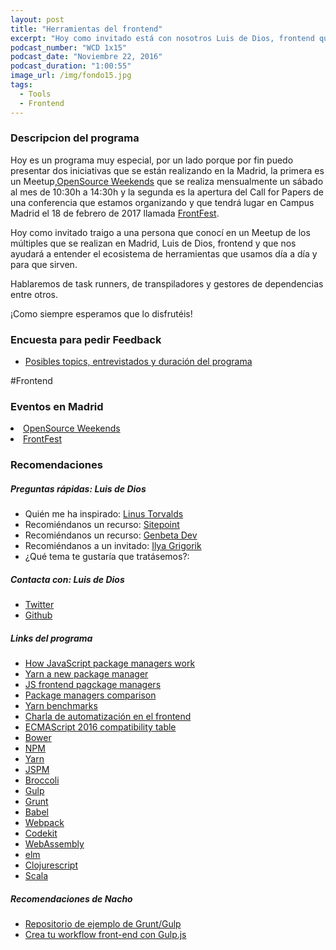 ```yaml
---
layout: post
title: "Herramientas del frontend"
excerpt: "Hoy como invitado está con nosotros Luis de Dios, frontend que nos ayudará a entender las herramientas que usamos día a día."
podcast_number: "WCD 1x15"
podcast_date: "Noviembre 22, 2016"
podcast_duration: "1:00:55"
image_url: /img/fondo15.jpg
tags: 
  - Tools
  - Frontend
---
```




<h3 class="post-title  post-heading">Descripcion del programa</h3>

Hoy es un programa muy especial, por un lado porque por fin puedo presentar dos iniciativas que se están realizando en la Madrid, la primera es un Meetup,<a href="https://osweekends.github.io/">OpenSource Weekends</a> que se realiza mensualmente un sábado al mes de 10:30h a 14:30h y la segunda es la apertura del Call for Papers de una conferencia que estamos organizando y que tendrá lugar en Campus Madrid el 18 de febrero de 2017 llamada <a href="http://frontfest.es/">FrontFest</a>.

Hoy como invitado traigo a una persona que conocí en un Meetup de los múltiples que se realizan en Madrid, Luis de Dios, frontend y que nos ayudará a entender el ecosistema de herramientas que usamos día a día y para que sirven.

Hablaremos de task runners, de transpiladores y gestores de dependencias entre otros.

¡Como siempre esperamos que lo disfrutéis!

<div class="rule"></div>

<h3 class="post-title  post-heading">Encuesta para pedir Feedback</h3>

<ul>
  <li class="recomendacion"><a href="https://wecodesignpodcast.typeform.com/to/keNT6k">Posibles topics, entrevistados y duración del programa</a></li>
</ul>
 
<div class="rule"></div>

#Frontend

<div class="rule"></div>

<h3 class="post-title  post-heading">Eventos en Madrid</h3>

<li class="recomendacion"><a href="https://osweekends.github.io/">OpenSource Weekends</a></li>
<li class="recomendacion"><a href="http://frontfest.es/">FrontFest</a></li>

<div class="rule"></div>

<h3 class="post-title  post-heading">Recomendaciones</h3>

##### Preguntas rápidas: Luis de Dios

<ul>
  <li class="recomendacion"><span>Quién me ha inspirado: </span><a href="https://es.wikipedia.org/wiki/Linus_Torvalds">Linus Torvalds</a></li>
  <li class="recomendacion"><span>Recomiéndanos un recurso: </span><a href="https://www.sitepoint.com/">Sitepoint</a></li>
  <li class="recomendacion"><span>Recomiéndanos un recurso: </span><a href="http://www.genbetadev.com/">Genbeta Dev</a></li>
  <li class="recomendacion"><span>Recomiéndanos a un invitado: </span><a href="https://www.igvita.com/">Ilya Grigorik</a></li>
  <li class="recomendacion"><span>¿Qué tema te gustaría que tratásemos?: </span><a href=""></a></li>
</ul>

##### Contacta con: Luis de Dios

<ul>
  <li class="recomendacion"><a href="https://twitter.com/luisddm_">Twitter</a></li>
  <li class="recomendacion"><a href="https://github.com/luisddm">Github</a></li>
</ul>

##### Links del programa

<ul>
  <li class="recomendacion"><a href="https://medium.freecodecamp.com/javascript-package-managers-101-9afd926add0a#.wnfw4y49u">How JavaScript package managers work</a></li>
  <li class="recomendacion"><a href="https://code.facebook.com/posts/1840075619545360/yarn-a-new-package-manager-for-javascript/">Yarn a new package manager</a></li>
  <li class="recomendacion"><a href="http://andrewhfarmer.com/javascript-frontend-package-managers/">JS frontend pagckage managers</a></li>
  <li class="recomendacion"><a href="https://github.com/wilmoore/frontend-packagers">Package managers comparison</a></li>
  <li class="recomendacion"><a href="https://medium.freecodecamp.com/npm-vs-yarn-benchmark-9b456de4aa96#.hgggcx6ia">Yarn benchmarks</a></li>
  <li class="recomendacion"><a href="https://www.youtube.com/watch?v=hP7rrjR1RYY">Charla de automatización en el frontend</a></li>
  <li class="recomendacion"><a href="http://kangax.github.io/compat-table/es6/">ECMAScript 2016 compatibility table</a></li>
  <li class="recomendacion"><a href="https://bower.io/">Bower</a></li>
  <li class="recomendacion"><a href="https://www.npmjs.com/">NPM</a></li>
  <li class="recomendacion"><a href="https://yarnpkg.com/">Yarn</a></li>
  <li class="recomendacion"><a href="http://jspm.io/">JSPM</a></li>
  <li class="recomendacion"><a href="http://broccolijs.com/">Broccoli</a></li>
  <li class="recomendacion"><a href="http://gulpjs.com/">Gulp</a></li>
  <li class="recomendacion"><a href="http://gruntjs.com/">Grunt</a></li>
  <li class="recomendacion"><a href="https://babeljs.io/">Babel</a></li>
  <li class="recomendacion"><a href="https://webpack.github.io/">Webpack</a></li>
  <li class="recomendacion"><a href="https://codekitapp.com/">Codekit</a></li>
  <li class="recomendacion"><a href="http://webassembly.org/">WebAssembly</a></li>
  <li class="recomendacion"><a href="http://elm-lang.org/">elm</a></li>
  <li class="recomendacion"><a href="https://clojurescript.org/">Clojurescript</a></li>
  <li class="recomendacion"><a href="https://www.scala-lang.org/">Scala</a></li>
</ul>

##### Recomendaciones de Nacho

<ul>
  <li class="recomendacion"><a href="https://github.com/luisddm/frontend-automation">Repositorio de ejemplo de Grunt/Gulp</a></li>
  <li class="recomendacion"><a href="https://www.youtube.com/playlist?list=PLM-Y_YQmMEqBscmoT5y_W91oUnr_D4ulf">Crea tu workflow front-end con Gulp.js</a></li>
</ul>
